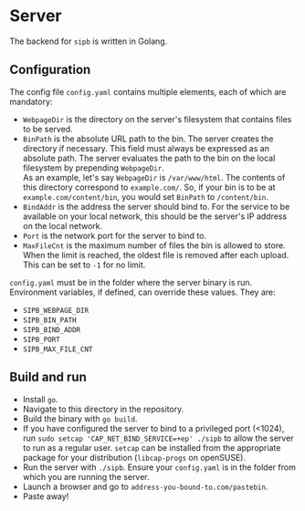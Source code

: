 # Server

The backend for `sipb` is written in Golang.

## Configuration

The config file `config.yaml` contains multiple elements, each of which are mandatory:

- `WebpageDir` is the directory on the server's filesystem that contains files to be served.
- `BinPath` is the absolute URL path to the bin. The server creates the directory if necessary. This field must always be expressed as an absolute path.
The server evaluates the path to the bin on the local filesystem by prepending `WebpageDir`. \
As an example, let's say `WebpageDir` is `/var/www/html`. The contents of this directory correspond to `example.com/`.
So, if your bin is to be at `example.com/content/bin`, you would set `BinPath` to `/content/bin`.
- `BindAddr` is the address the server should bind to. For the service to be available on your local network, this should be the server's IP address on the local network.
- `Port` is the network port for the server to bind to.
- `MaxFileCnt` is the maximum number of files the bin is allowed to store. When the limit is reached, the oldest file is removed after each upload. This can be set to `-1` for no limit.

`config.yaml` must be in the folder where the server binary is run.
Environment variables, if defined, can override these values. They are:

- `SIPB_WEBPAGE_DIR`
- `SIPB_BIN_PATH`
- `SIPB_BIND_ADDR`
- `SIPB_PORT`
- `SIPB_MAX_FILE_CNT`

## Build and run

- Install `go`.
- Navigate to this directory in the repository.
- Build the binary with `go build`.
- If you have configured the server to bind to a privileged port (<1024), run `sudo setcap 'CAP_NET_BIND_SERVICE=+ep' ./sipb` to allow the server to run as a regular user. `setcap` can be installed from the appropriate package for your distribution (`libcap-progs` on openSUSE).
- Run the server with `./sipb`. Ensure your `config.yaml` is in the folder from which you are running the server.
- Launch a browser and go to `address-you-bound-to.com/pastebin`.
- Paste away!
